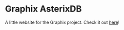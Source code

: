 # Graphix AsterixDB
A little website for the Graphix project. Check it out [here](https://graphix-asterixdb.github.io)!
